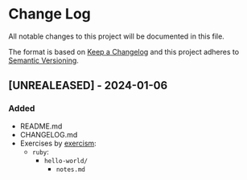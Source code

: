 # Change Log
All notable changes to this project will be documented in this file.
 
The format is based on [Keep a Changelog](http://keepachangelog.com/)
and this project adheres to [Semantic Versioning](http://semver.org/).
 
## [UNREALEASED] - 2024-01-06
### Added
- README.md
- CHANGELOG.md
- Exercises by [exercism](https://exercism.org): 
    - `ruby`:
        - `hello-world/`
            - `notes.md` 
 